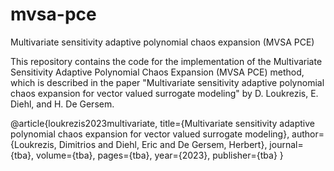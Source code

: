 # mvsa-pce
Multivariate sensitivity adaptive polynomial chaos expansion (MVSA PCE)

This repository contains the code for the implementation of the Multivariate Sensitivity Adaptive Polynomial Chaos Expansion (MVSA PCE) method, which is described in the paper "Multivariate sensitivity adaptive polynomial chaos expansion for vector valued surrogate modeling" by D. Loukrezis, E. Diehl, and H. De Gersem.

@article{loukrezis2023multivariate,
  title={Multivariate sensitivity adaptive polynomial chaos expansion for vector valued surrogate modeling},
  author={Loukrezis, Dimitrios and Diehl, Eric and De Gersem, Herbert},
  journal={tba},
  volume={tba},
  pages={tba},
  year={2023},
  publisher={tba}
}
